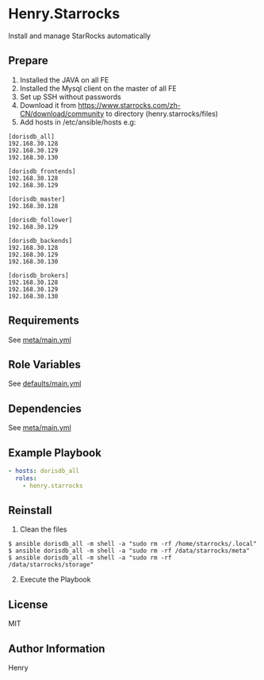 Henry.Starrocks
=========

Install and manage StarRocks automatically

Prepare
------------
1. Installed the JAVA on all FE
2. Installed the Mysql client on the master of all FE
3. Set up SSH without passwords
4. Download it from https://www.starrocks.com/zh-CN/download/community to directory (henry.starrocks/files)
5. Add hosts in /etc/ansible/hosts
e.g:
```
[dorisdb_all]
192.168.30.128
192.168.30.129
192.168.30.130

[dorisdb_frontends]
192.168.30.128
192.168.30.129

[dorisdb_master]
192.168.30.128

[dorisdb_follower]
192.168.30.129

[dorisdb_backends]
192.168.30.128
192.168.30.129
192.168.30.130

[dorisdb_brokers]
192.168.30.128
192.168.30.129
192.168.30.130
```


Requirements
------------

See [meta/main.yml](meta/main.yml)

Role Variables
--------------

See [defaults/main.yml](defaults/main.yml)

Dependencies
------------

See [meta/main.yml](meta/main.yml)

Example Playbook
----------------

```yml
- hosts: dorisdb_all
  roles:
    - henry.starrocks
```

Reinstall
----------------
1. Clean the files

```shell
$ ansible dorisdb_all -m shell -a "sudo rm -rf /home/starrocks/.local"
$ ansible dorisdb_all -m shell -a "sudo rm -rf /data/starrocks/meta"
$ ansible dorisdb_all -m shell -a "sudo rm -rf /data/starrocks/storage"
```
2. Execute the Playbook

License
-------

MIT

Author Information
------------------

Henry
